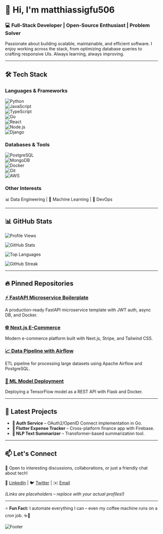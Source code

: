 # 👋 Hi, I'm matthiassigfu506  

### 💻 Full-Stack Developer | Open-Source Enthusiast | Problem Solver  

Passionate about building scalable, maintainable, and efficient software. I enjoy working across the stack, from optimizing database queries to crafting responsive UIs. Always learning, always improving.  

---

## 🛠️ Tech Stack  

### **Languages & Frameworks**  
![Python](https://img.shields.io/badge/-Python-3776AB?logo=python&logoColor=white)  
![JavaScript](https://img.shields.io/badge/-JavaScript-F7DF1E?logo=javascript&logoColor=black)  
![TypeScript](https://img.shields.io/badge/-TypeScript-3178C6?logo=typescript&logoColor=white)  
![Go](https://img.shields.io/badge/-Go-00ADD8?logo=go&logoColor=white)  
![React](https://img.shields.io/badge/-React-61DAFB?logo=react&logoColor=black)  
![Node.js](https://img.shields.io/badge/-Node.js-339933?logo=node.js&logoColor=white)  
![Django](https://img.shields.io/badge/-Django-092E20?logo=django&logoColor=white)  

### **Databases & Tools**  
![PostgreSQL](https://img.shields.io/badge/-PostgreSQL-4169E1?logo=postgresql&logoColor=white)  
![MongoDB](https://img.shields.io/badge/-MongoDB-47A248?logo=mongodb&logoColor=white)  
![Docker](https://img.shields.io/badge/-Docker-2496ED?logo=docker&logoColor=white)  
![Git](https://img.shields.io/badge/-Git-F05032?logo=git&logoColor=white)  
![AWS](https://img.shields.io/badge/-AWS-232F3E?logo=amazon-aws&logoColor=white)  

### **Other Interests**  
📊 Data Engineering | 🤖 Machine Learning | 🔧 DevOps  

---

## 📊 GitHub Stats  

![Profile Views](https://komarev.com/ghpvc/?username=matthiassigfu506&color=blue&label=PROFILE+VIEWS)  

![GitHub Stats](https://github-readme-stats.vercel.app/api?username=matthiassigfu506&show_icons=true&theme=radical&hide_border=true)  

![Top Languages](https://github-readme-stats.vercel.app/api/top-langs/?username=matthiassigfu506&layout=compact&theme=radical&hide_border=true)  

![GitHub Streak](https://streak-stats.demolab.com/?user=matthiassigfu506&theme=radical&hide_border=true)  

---

## 🔥 Pinned Repositories  

### [⚡ FastAPI Microservice Boilerplate](https://github.com/matthiassigfu506/fastapi-microservice-boilerplate)  
A production-ready FastAPI microservice template with JWT auth, async DB, and Docker.  

### [🌐 Next.js E-Commerce](https://github.com/matthiassigfu506/nextjs-ecommerce)  
Modern e-commerce platform built with Next.js, Stripe, and Tailwind CSS.  

### [📈 Data Pipeline with Airflow](https://github.com/matthiassigfu506/data-pipeline-airflow)  
ETL pipeline for processing large datasets using Apache Airflow and PostgreSQL.  

### [🤖 ML Model Deployment](https://github.com/matthiassigfu506/ml-model-deployment)  
Deploying a TensorFlow model as a REST API with Flask and Docker.  

---

## 🚀 Latest Projects  

- **🔐 Auth Service** – OAuth2/OpenID Connect implementation in Go.  
- **📱 Flutter Expense Tracker** – Cross-platform finance app with Firebase.  
- **🧠 NLP Text Summarizer** – Transformer-based summarization tool.  

---

## 📫 Let's Connect  

💬 Open to interesting discussions, collaborations, or just a friendly chat about tech!  

🔗 [LinkedIn](#) | 🐦 [Twitter](#) | ✉️ [Email](#)  

*(Links are placeholders – replace with your actual profiles!)*  

---

⭐ **Fun Fact:** I automate everything I can – even my coffee machine runs on a cron job. ☕🤖  

![Footer](https://github.com/matthiassigfu506/matthiassigfu506/blob/main/images/footer.png?raw=true)
